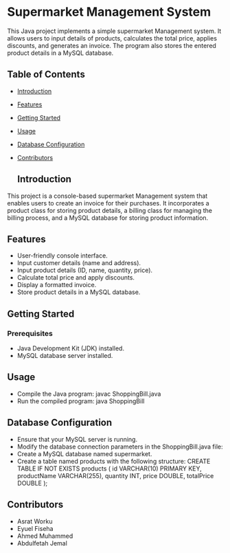 # Supermarket Management System 
This Java project implements a simple supermarket Management system. It allows users to input details of products, calculates the total price, applies discounts, and generates an invoice. The program also stores the entered product details in a MySQL database.

## Table of Contents

- [Introduction](#introduction)
- [Features](#features)
- [Getting Started](#getting-started)
- [Usage](#usage)
- [Database Configuration](#database-configuration)
- [Contributors](#contributors)

  ## Introduction

This project is a console-based supermarket Management system that enables users to create an invoice for their purchases. It incorporates a product class for storing product details, a billing class for managing the billing process, and a MySQL database for storing product information.

## Features

- User-friendly console interface.
- Input customer details (name and address).
- Input product details (ID, name, quantity, price).
- Calculate total price and apply discounts.
- Display a formatted invoice.
- Store product details in a MySQL database.
 ## Getting Started

### Prerequisites

- Java Development Kit (JDK) installed.
- MySQL database server installed.
## Usage
- Compile the Java program: javac ShoppingBill.java
- Run the compiled program: java ShoppingBill
## Database Configuration
- Ensure that your MySQL server is running.
- Modify the database connection parameters in the ShoppingBill.java file:
- Create a MySQL database named supermarket.
- Create a table named products with the following structure:
  CREATE TABLE IF NOT EXISTS products (
    id VARCHAR(10) PRIMARY KEY,
    productName VARCHAR(255),
    quantity INT,
    price DOUBLE,
    totalPrice DOUBLE
);

## Contributors
- Asrat Worku
- Eyuel Fiseha
- Ahmed Muhammed
- Abdulfetah Jemal
